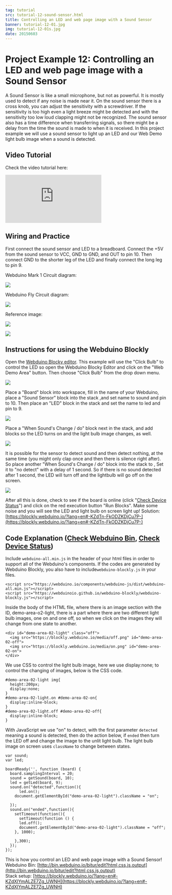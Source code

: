 ```yaml
---
tag: tutorial
src: tutorial-12-sound-sensor.html
title: Controlling an LED and web page image with a Sound Sensor
banner: tutorial-12-01.jpg
img: tutorial-12-01s.jpg
date: 20150603
---
```


<!-- @@master  = ../../_layout.html-->

<!-- @@block  =  meta-->

<title>Project Example 12: Controlling an LED and web page image with a Sound Sensor :::: Webduino = Web × Arduino</title>

<meta name="description" content="A Sound Sensor is like a small microphone, but not as powerful. It is mostly used to detect if any noise is made near it. On the sound sensor there is a cross knob, you can adjust the sensitivity with a screwdriver. If the sensitivity is too high even a light breeze might be detected and with the sensitivity too low loud clapping might not be recognized. The sound sensor also has a time difference when transferring signals, so there might be a delay from the time the sound is made to when it is received. In this project example we will use a sound sensor to light up an LED and our Web Demo light bulb image when a sound is detected.
">

<meta itemprop="description" content="A Sound Sensor is like a small microphone, but not as powerful. It is mostly used to detect if any noise is made near it. On the sound sensor there is a cross knob, you can adjust the sensitivity with a screwdriver. If the sensitivity is too high even a light breeze might be detected and with the sensitivity too low loud clapping might not be recognized. The sound sensor also has a time difference when transferring signals, so there might be a delay from the time the sound is made to when it is received. In this project example we will use a sound sensor to light up an LED and our Web Demo light bulb image when a sound is detected.
">

<meta property="og:description" content="A Sound Sensor is like a small microphone, but not as powerful. It is mostly used to detect if any noise is made near it. On the sound sensor there is a cross knob, you can adjust the sensitivity with a screwdriver. If the sensitivity is too high even a light breeze might be detected and with the sensitivity too low loud clapping might not be recognized. The sound sensor also has a time difference when transferring signals, so there might be a delay from the time the sound is made to when it is received. In this project example we will use a sound sensor to light up an LED and our Web Demo light bulb image when a sound is detected.
">

<meta property="og:title" content="Project Example 12: Controlling an LED and web page image with a Sound Sensor" >

<meta property="og:url" content="https://webduino.io/tutorials/tutorial-12-sound-sensor.html">

<meta property="og:image" content="https://webduino.io/img/tutorials/tutorial-12-01s.jpg">

<meta itemprop="image" content="https://webduino.io/img/tutorials/tutorial-12-01s.jpg">

<include src="../_include-tutorials.html"></include>

<!-- @@close-->

<!-- @@block  =  preAndNext-->

<include src="../_include-tutorials-content.html"></include>

<!-- @@close-->



<!-- @@block  =  tutorials-->

# Project Example 12: Controlling an LED and web page image with a Sound Sensor

A Sound Sensor is like a small microphone, but not as powerful. It is mostly used to detect if any noise is made near it. On the sound sensor there is a cross knob, you can adjust the sensitivity with a screwdriver. If the sensitivity is too high even a light breeze might be detected and with the sensitivity too low loud clapping might not be recognized. The sound sensor also has a time difference when transferring signals, so there might be a delay from the time the sound is made to when it is received. In this project example we will use a sound sensor to light up an LED and our Web Demo light bulb image when a sound is detected.


<!-- <div class="buy-this">
	<span>聲音偵測相關套件：<a href="https://webduino.io/buy/webduino-expansion-s.html" target="_blank">Webduino 擴充套件 S ( 支援馬克 1 號、Fly )</a></span>
	<span>Webduino 開發板：<a href="https://webduino.io/buy/component-webduino-v1.html" target="_blank">Webduino 馬克一號</a>、<a href="https://webduino.io/buy/component-webduino-fly.html" target="_blank">Webduino Fly</a>、<a href="https://webduino.io/buy/component-webduino-uno-fly.html" target="_blank">Webduino Fly + Arduino UNO</a></span>
</div> -->

## Video Tutorial

<!-- 影片對應範例：[https://blockly.webduino.io/?page=tutorials/sound-2](https://blockly.webduino.io/?page=tutorials/sound-2)  -->
Check the video tutorial here: 
<iframe class="youtube" src="https://www.youtube.com/embed/0NFEsS-FvMw" frameborder="0" allowfullscreen></iframe>

## Wiring and Practice


First connect the sound sensor and LED to a breadboard. Connect the +5V from the sound sensor to VCC, GND to GND, and OUT to pin 10. Then connect GND to the shorter leg of the LED and finally connect the long leg to pin 9.

Webduino Mark 1 Circuit diagram:

![](../../img/tutorials/tutorial-12-02.jpg)

Webduino Fly Circuit diagram:

![](../../img/tutorials/tutorial-12-02-fly.jpg)

Reference image:

![](../../img/tutorials/tutorial-12-03.jpg)

![](../../img/tutorials/tutorial-12-04.jpg)

<!-- <div class="buy-this">
	<span>聲音偵測相關套件：<a href="https://webduino.io/buy/webduino-expansion-s.html" target="_blank">Webduino 擴充套件 S ( 支援馬克 1 號、Fly )</a></span>
	<span>Webduino 開發板：<a href="https://webduino.io/buy/component-webduino-v1.html" target="_blank">Webduino 馬克一號</a>、<a href="https://webduino.io/buy/component-webduino-fly.html" target="_blank">Webduino Fly</a>、<a href="https://webduino.io/buy/component-webduino-uno-fly.html" target="_blank">Webduino Fly + Arduino UNO</a></span>
</div> -->

## Instructions for using the Webduino Blockly

Open the [Webduino Blocky editor](https://blockly.webduino.io/?lang=en). This example will use the "Click Bulb" to control the LED so open the Webduino Blocky Editor and click on the "Web Demo Area" button. Then choose "Click Bulb" from the drop down menu.

![](../../img/tutorials/en/tutorial-12-06.jpg)

Place a "Board" block into workspace, fill in the name of your Webduino, place a "Sound Sensor" block into the stack ,and set name to sound and pin to 10. Then place an "LED" block in the stack and set the name to led and pin to 9.

![](../../img/tutorials/en/tutorial-12-07.jpg)

Place a "When Sound's Change / do" block next in the stack, and add blocks so the LED turns on and the light bulb image changes, as well.

![](../../img/tutorials/en/tutorial-12-08.jpg)

It is possible for the sensor to detect sound and then detect nothing, at the same time (you might only clap once and then there is silence right after). So place another "When Sound's Change / do" block into the stack to , Set it to "no detect" with a delay of 1 second. So if there is no sound detected after 1 second, the LED will turn off and the lightbulb will go off on the screen.

![](../../img/tutorials/en/tutorial-12-09.jpg)

After all this is done, check to see if the board is online (click "[Check Device Status](https://webduino.io/device.html)") and click on the red execution button "Run Blocks". Make some noise and you will see the LED and light bulb on screen light up!
Solution: [https://blockly.webduino.io/?lang=en#-KZdTn-FkODZKDjCu7P-](https://blockly.webduino.io/?lang=en#-KZdTn-FkODZKDjCu7P-)

## Code Explanation ([Check Webduino Bin](http://bin.webduino.io/bitur/edit?html,css,js,output), [Check Device Status](https://webduino.io/device.html))

Include `webduino-all.min.js` in the header of your html files in order to support all of the Webduino's components. If the codes are generated by Webduino Blockly, you also have to include`webduino-blockly.js` in your files.


	<script src="https://webduino.io/components/webduino-js/dist/webduino-all.min.js"></script>
	<script src="https://webduinoio.github.io/webduino-blockly/webduino-blockly.js"></script>

Inside the body of the HTML file, where there is an image section with the ID, demo-area-o2-light, there is a part where there are two different light bulb images, one on and one off, so when we click on the images they will change from one state to another.

	<div id="demo-area-02-light" class="off">
	  <img src="https://blockly.webduino.io/media/off.png" id="demo-area-02-off">
	  <img src="https://blockly.webduino.io/media/on.png" id="demo-area-02-on">
	</div>

We use CSS to control the light bulb image, here we use display:none; to control the changing of images, below is the CSS code.

	#demo-area-02-light img{
	  height:200px;
	  display:none;
	}
	#demo-area-02-light.on #demo-area-02-on{
	  display:inline-block;
	}
	#demo-area-02-light.off #demo-area-02-off{
	  display:inline-block;
	}

With JavaScript we use "on" to detect, with the first parameter `detected` meaning a sound is detected, then do the action below, if `ended` then turn the LED off and change the image to the unlit light bulb. The light bulb image on screen uses `className` to change between states.

	var sound;
	var led;

	boardReady('', function (board) {
	  board.samplingInterval = 20;
	  sound = getSound(board, 10);
	  led = getLed(board, 9);
	  sound.on("detected",function(){
	      led.on();
	    document.getElementById("demo-area-02-light").className = "on";

	  });
	  sound.on("ended",function(){
	    setTimeout(function(){
	      setTimeout(function () {
	      led.off();
	      document.getElementById("demo-area-02-light").className = "off";
	    }, 1000);

	    },300);
	  });
	});

This is how you control an LED and web page image with a Sound Sensor!  
Webduino Bin: [http://bin.webduino.io/bitur/edit?html,css,js,output](http://bin.webduino.io/bitur/edit?html,css,js,output)  
Stack setup: [https://blockly.webduino.io/?lang=en#-KZdXIYmALZE7Zg_UWNH](https://blockly.webduino.io/?lang=en#-KZdXIYmALZE7Zg_UWNH)

<!-- ## 聲音偵測傳感器的延伸教學：

[Webduino Blockly 課程 7-1：偵測聲音](https://blockly.webduino.io/?lang=zh-hant&page=tutorials/sound-1#-JvxeaQ60xcOYLuXKCke)

<div class="buy-this">
	<span>聲音偵測相關套件：<a href="https://webduino.io/buy/webduino-expansion-s.html" target="_blank">Webduino 擴充套件 S ( 支援馬克 1 號、Fly )</a></span>
	<span>Webduino 開發板：<a href="https://webduino.io/buy/component-webduino-v1.html" target="_blank">Webduino 馬克一號</a>、<a href="https://webduino.io/buy/component-webduino-fly.html" target="_blank">Webduino Fly</a>、<a href="https://webduino.io/buy/component-webduino-uno-fly.html" target="_blank">Webduino Fly + Arduino UNO</a></span>
</div> -->


<!-- @@close-->